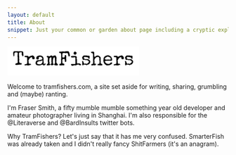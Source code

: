 ```yaml
---
layout: default
title: About
snippet: Just your common or garden about page including a cryptic explanation of the domain name tramfishers.com.
---
```

<img src="/assets/TramFishers.gif" alt="Title GIF" style="width: 300px;"/>

Welcome to tramfishers.com, a site set aside for writing, sharing, grumbling and (maybe) ranting.

I'm Fraser Smith, a fifty mumble mumble something year old developer and amateur photographer living in Shanghai. I'm also responsible for the @Literaverse and @BardInsults twitter bots.

Why TramFishers? Let's just say that it has me very confused. SmarterFish was already taken and I didn't really fancy ShitFarmers (it's an anagram).